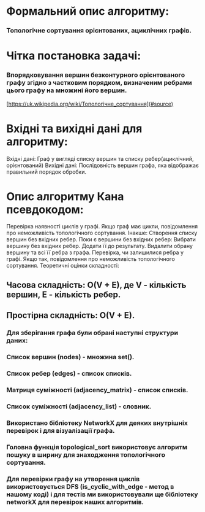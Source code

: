 # Формальний опис алгоритму: 
### Топологічне сортування орієнтованих, ациклічних графів.

# Чітка постановка задачі:
### Впорядковування вершин безконтурного орієнтованого графу згідно з частковим порядком, визначеним ребрами цього графу на множині його вершин. 
[https://uk.wikipedia.org/wiki/Топологічне_сортування](#source)

# Вхідні та вихідні дані для алгоритму:

Вхідні дані: Граф у вигляді списку вершин та списку ребер(ациклічний, орієнтований)
Вихідні дані: Послідовність вершин графа, яка відображає правильний порядок обробки.

# Опис алгоритму Кана псевдокодом:

Перевірка наявності циклів у графі.
Якщо граф має цикли, повідомлення про неможливість топологічного сортування.
Інакше:
  Створення списку вершин без вхідних ребер.
  Поки є вершини без вхідних ребер:
  Вибрати вершину без вхідних ребер.
  Додати її до результату.
  Видалити обрану вершину та всі її ребра з графа.
Перевірка, чи залишилися ребра у графі. Якщо так, повідомлення про неможливість топологічного сортування.
Теоретичні оцінки складності:

## Часова складність: O(V + E), де V - кількість вершин, E - кількість ребер.
## Простірна складність: O(V + E).

### Для зберігання графа були обрані наступні структури даних:
### Список вершин (nodes) - множина set().
### Список ребер (edges) - список списків.
### Матриця суміжності (adjacency_matrix) - список списків.
### Список суміжності (adjacency_list) - словник.
### Використано бібліотеку NetworkX для деяких внутрішніх перевірок і для візуалізації графа.
### Головна функція topological_sort використовує алгоритм пошуку в ширину для знаходження топологічного сортування.
### Для перевірки графу на утворення циклів використовується DFS (is_cyclic_with_edge - метод в нашому коді) і для тестів ми використовували ще бібліотеку networkX для перевірок наших алгоритмів.
